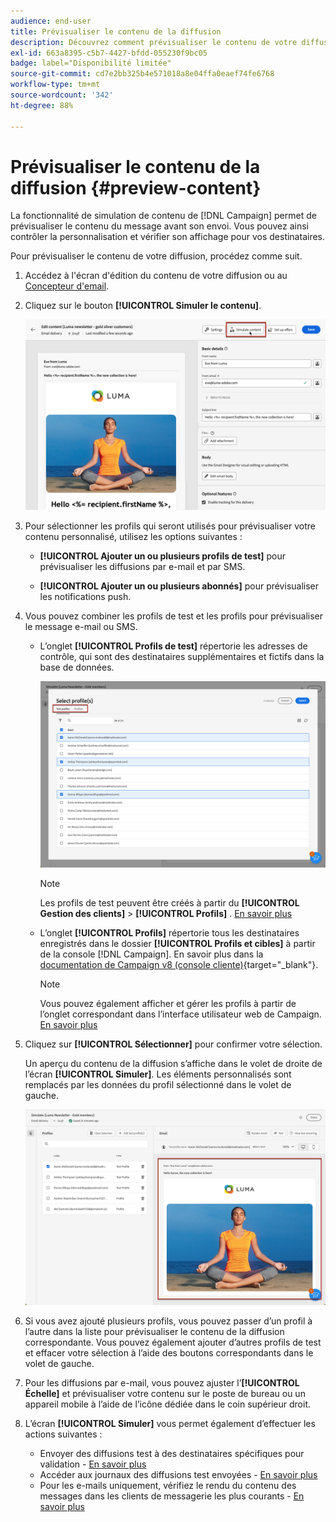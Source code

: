 ```yaml
---
audience: end-user
title: Prévisualiser le contenu de la diffusion
description: Découvrez comment prévisualiser le contenu de votre diffusion avec l’interface utilisateur web de Campaign.
exl-id: 663a8395-c5b7-4427-bfdd-055230f9bc05
badge: label="Disponibilité limitée"
source-git-commit: cd7e2bb325b4e571018a8e04ffa0eaef74fe6768
workflow-type: tm+mt
source-wordcount: '342'
ht-degree: 88%

---
```



# Prévisualiser le contenu de la diffusion {#preview-content}

La fonctionnalité de simulation de contenu de [!DNL Campaign] permet de prévisualiser le contenu du message avant son envoi. Vous pouvez ainsi contrôler la personnalisation et vérifier son affichage pour vos destinataires.

Pour prévisualiser le contenu de votre diffusion, procédez comme suit.

1. Accédez à l&#39;écran d&#39;édition du contenu de votre diffusion ou au [Concepteur d&#39;email](../email/get-started-email-designer.md).

1. Cliquez sur le bouton **[!UICONTROL Simuler le contenu]**.

   ![](assets/simulate-button.png)

1. Pour sélectionner les profils qui seront utilisés pour prévisualiser votre contenu personnalisé, utilisez les options suivantes :

   * **[!UICONTROL Ajouter un ou plusieurs profils de test]** pour prévisualiser les diffusions par e-mail et par SMS.

   * **[!UICONTROL Ajouter un ou plusieurs abonnés]** pour prévisualiser les notifications push.

1. Vous pouvez combiner les profils de test et les profils pour prévisualiser le message e-mail ou SMS.

   * L’onglet **[!UICONTROL Profils de test]** répertorie les adresses de contrôle, qui sont des destinataires supplémentaires et fictifs dans la base de données.

     ![](assets/simulate-select-profiles.png)

     >[!NOTE]
     >
     >Les profils de test peuvent être créés à partir du **[!UICONTROL Gestion des clients]** > **[!UICONTROL Profils]** . [En savoir plus](../audience/test-profiles.md#create-test-profiles)

   * L’onglet **[!UICONTROL Profils]** répertorie tous les destinataires enregistrés dans le dossier **[!UICONTROL Profils et cibles]** à partir de la console [!DNL Campaign]. En savoir plus dans la [documentation de Campaign v8 (console cliente)](https://experienceleague.adobe.com/docs/campaign/campaign-v8/audience/view-profiles.html?lang=fr){target="_blank"}.

     >[!NOTE]
     >
     >Vous pouvez également afficher et gérer les profils à partir de l’onglet correspondant dans l’interface utilisateur web de Campaign. [En savoir plus](../audience/about-recipients.md)

1. Cliquez sur **[!UICONTROL Sélectionner]** pour confirmer votre sélection.

   Un aperçu du contenu de la diffusion s’affiche dans le volet de droite de l’écran **[!UICONTROL Simuler]**. Les éléments personnalisés sont remplacés par les données du profil sélectionné dans le volet de gauche.

   ![](assets/simulate-preview.png)

1. Si vous avez ajouté plusieurs profils, vous pouvez passer d’un profil à l’autre dans la liste pour prévisualiser le contenu de la diffusion correspondante. Vous pouvez également ajouter d’autres profils de test et effacer votre sélection à l’aide des boutons correspondants dans le volet de gauche.

1. Pour les diffusions par e-mail, vous pouvez ajuster l’**[!UICONTROL Échelle]** et prévisualiser votre contenu sur le poste de bureau ou un appareil mobile à l’aide de l’icône dédiée dans le coin supérieur droit.

1. L’écran **[!UICONTROL Simuler]** vous permet également d’effectuer les actions suivantes :
   * Envoyer des diffusions test à des destinataires spécifiques pour validation - [En savoir plus](test-deliveries.md)
   * Accéder aux journaux des diffusions test envoyées - [En savoir plus](test-deliveries.md#access-test-deliveries)
   * Pour les e-mails uniquement, vérifiez le rendu du contenu des messages dans les clients de messagerie les plus courants - [En savoir plus](email-rendering.md)



